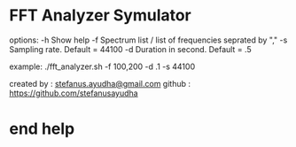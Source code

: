 # FFT Analyzer Symulator

options:
  -h Show help
  -f Spectrum list / list of frequencies seprated by ","
  -s Sampling rate. Default = 44100
  -d Duration in second. Default = .5

example:
./fft_analyzer.sh -f 100,200 -d .1 -s 44100

created by : stefanus.ayudha@gmail.com
github : https://github.com/stefanusayudha

# end help
